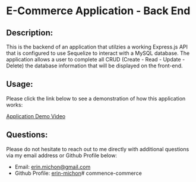 # E-Commerce Application - Back End
  
  ## Description:
  This is the backend of an application that utilzies a working Express.js API that is configured to use Sequelize to interact with a MySQL database.  The application allows a user to complete all CRUD (Create - Read - Update - Delete) the database information that will be displayed on the front-end.

  ## Usage:
  Please click the link below to see a demonstration of how this application works:

  [Application Demo Video](https://watch.screencastify.com/v/pVyUPKWbDf4A5eaJRmti)

  ## Questions:
  Please do not hesitate to reach out to me directly with additional questions via my email address or Github Profile below:
  
  * Email: [erin.michon@gmail.com](mailto:alsdkfj) 
  * Github Profile: [erin-michon](https://github.com/aslkdjf)# commence-commerce